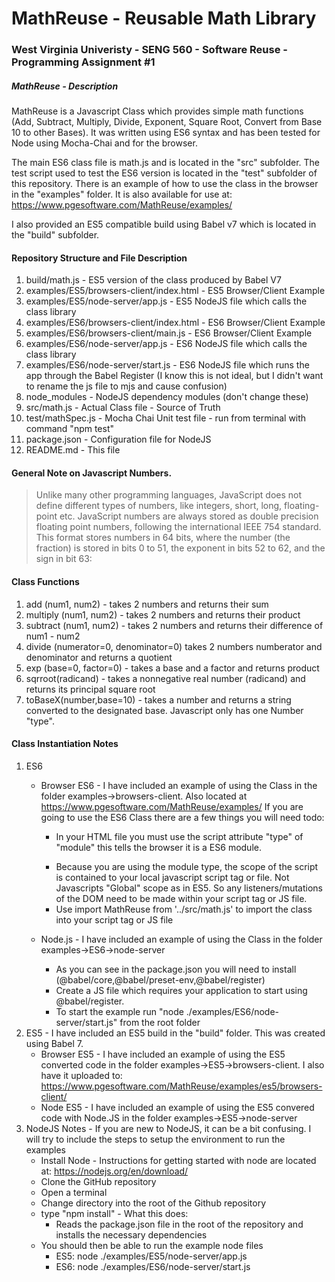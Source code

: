 # MathReuse - Reusable Math Library

### West Virginia Univeristy - SENG 560 - Software Reuse - Programming Assignment #1

##### MathReuse - Description

MathReuse is a Javascript Class which provides simple math functions (Add, Subtract, Multiply, Divide, Exponent, Square Root, Convert from Base 10 to other Bases).  It was written using ES6 syntax and has been tested for Node using Mocha-Chai and for the browser.  

The main ES6 class file is math.js and is located in the "src" subfolder. The test script used to test the ES6 version is located in the "test" subfolder of this repository.  There is an example of how to use the class in the browser in the "examples" folder.  It is also available for use at: https://www.pgesoftware.com/MathReuse/examples/

I also provided an ES5 compatible build using Babel v7 which is located in the "build" subfolder.

#### Repository Structure and File Description
1. build/math.js - ES5 version of the class produced by Babel V7
2. examples/ES5/browsers-client/index.html - ES5 Browser/Client Example
3. examples/ES5/node-server/app.js - ES5 NodeJS file which calls the class library
4. examples/ES6/browsers-client/index.html - ES6 Browser/Client Example
5. examples/ES6/browsers-client/main.js - ES6 Browser/Client Example
6. examples/ES6/node-server/app.js - ES6 NodeJS file which calls the class library
7. examples/ES6/node-server/start.js - ES6 NodeJS file which runs the app through the Babel Register (I know this is not ideal, but I didn't want to rename the js file to mjs and cause confusion)
8. node_modules - NodeJS dependency modules (don't change these)
9. src/math.js - Actual Class file - Source of Truth
10. test/mathSpec.js - Mocha Chai Unit test file - run from terminal with command "npm test"
11. package.json - Configuration file for NodeJS
12. README.md - This file

#### General Note on Javascript Numbers.  

> Unlike many other programming languages, JavaScript does not define different types of numbers, like integers, short, long, floating-point etc. JavaScript numbers are always stored as double precision floating point numbers, following the international IEEE 754 standard. This format stores numbers in 64 bits, where the number (the fraction) is stored in bits 0 to 51, the exponent in bits 52 to 62, and the sign in bit 63:

#### Class Functions
1. add (num1, num2) - takes 2 numbers and returns their sum
2. multiply (num1, num2) - takes 2 numbers and returns their product
3. subtract (num1, num2) - takes 2 numbers and returns their difference of num1 - num2
4. divide (numerator=0, denominator=0) takes 2 numbers numberator and denominator and returns a quotient
5. exp (base=0, factor=0) - takes a base and a factor and returns product
6. sqrroot(radicand) - takes a nonnegative real number (radicand) and returns its principal square root
7. toBaseX(number,base=10) - takes a number and returns a string converted to the designated base.  Javascript only has one Number "type".

#### Class Instantiation Notes
1. ES6 
    - Browser ES6 - I have included an example of using the Class in the folder examples->browsers-client. Also located at https://www.pgesoftware.com/MathReuse/examples/ If you are going to use the ES6 Class there are a few things you will need todo:
        - In your HTML file you must use the script attribute "type" of "module" this tells the browser it is a ES6 module. 
        
        > <script type="module" src="main.js"></script>


        - Because you are using the module type, the scope of the script is contained to your local javascript script tag or file.  Not Javascripts "Global" scope as in ES5.  So any listeners/mutations of the DOM need to be made within your script tag or JS file.
        - Use import MathReuse from '../src/math.js' to import the class into your script tag or JS file
    - Node.js - I have included an example of using the Class in the folder examples->ES6->node-server
        - As you can see in the package.json you will need to install (@babel/core,@babel/preset-env,@babel/register)
        - Create a JS file which requires your application to start using @babel/register.
        - To start the example run  "node ./examples/ES6/node-server/start.js" from the root folder
2. ES5 - I have included an ES5 build in the "build" folder.  This was created using Babel 7.
   - Browser ES5 - I have included an example of using the ES5 converted code in the folder examples->ES5->browsers-client.  I also have it uploaded to: https://www.pgesoftware.com/MathReuse/examples/es5/browsers-client/
   - Node ES5 - I have included an example of using the ES5 convered code with Node.JS in the folder examples->ES5->node-server
3. NodeJS Notes - If you are new to NodeJS, it can be a bit confusing. I will try to include the steps to setup the environment to run the examples
    - Install Node - Instructions for getting started with node are located at: https://nodejs.org/en/download/
    - Clone the GitHub repository
    - Open a terminal
    - Change directory into the root of the Github repository
    - type "npm install" - What this does:
        - Reads the package.json file in the root of the repository and installs the necessary dependencies
    - You should then be able to run the example node files
      - ES5: node ./examples/ES5/node-server/app.js
      - ES6: node ./examples/ES6/node-server/start.js